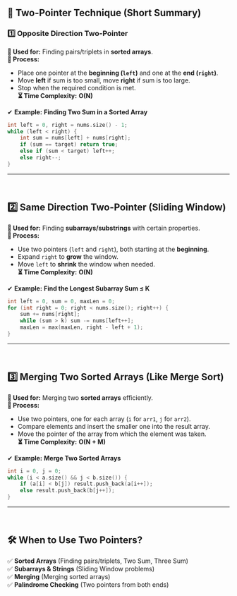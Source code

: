 ## **📌 Two-Pointer Technique (Short Summary)**  

### **1️⃣ Opposite Direction Two-Pointer**  
**🔹 Used for:** Finding pairs/triplets in **sorted arrays**.  
**🔹 Process:**  
- Place one pointer at the **beginning (`left`)** and one at the **end (`right`)**.  
- Move **left** if sum is too small, move **right** if sum is too large.  
- Stop when the required condition is met.  
**⏳ Time Complexity:** **O(N)**  

✔ **Example:** **Finding Two Sum in a Sorted Array**  
```cpp
int left = 0, right = nums.size() - 1;
while (left < right) {
    int sum = nums[left] + nums[right];
    if (sum == target) return true;
    else if (sum < target) left++;
    else right--;
}
```

---
<br>

## **2️⃣ Same Direction Two-Pointer (Sliding Window)**  
**🔹 Used for:** Finding **subarrays/substrings** with certain properties.  
**🔹 Process:**  
- Use two pointers (`left` and `right`), both starting at the **beginning**.  
- Expand `right` to **grow** the window.  
- Move `left` to **shrink** the window when needed.  
**⏳ Time Complexity:** **O(N)**  

✔ **Example:** **Find the Longest Subarray Sum ≤ K**  
```cpp
int left = 0, sum = 0, maxLen = 0;
for (int right = 0; right < nums.size(); right++) {
    sum += nums[right];
    while (sum > k) sum -= nums[left++];
    maxLen = max(maxLen, right - left + 1);
}
```

---
<br>

## **3️⃣ Merging Two Sorted Arrays (Like Merge Sort)**  
**🔹 Used for:** Merging two **sorted arrays** efficiently.  
**🔹 Process:**  
- Use two pointers, one for each array (`i` for `arr1`, `j` for `arr2`).  
- Compare elements and insert the smaller one into the result array.  
- Move the pointer of the array from which the element was taken.  
**⏳ Time Complexity:** **O(N + M)**  

✔ **Example:** **Merge Two Sorted Arrays**  
```cpp
int i = 0, j = 0;
while (i < a.size() && j < b.size()) {
    if (a[i] < b[j]) result.push_back(a[i++]);
    else result.push_back(b[j++]);
}
```

---
<br>

## **🛠 When to Use Two Pointers?**  
✅ **Sorted Arrays** (Finding pairs/triplets, Two Sum, Three Sum)  
✅ **Subarrays & Strings** (Sliding Window problems)  
✅ **Merging** (Merging sorted arrays)  
✅ **Palindrome Checking** (Two pointers from both ends)  
